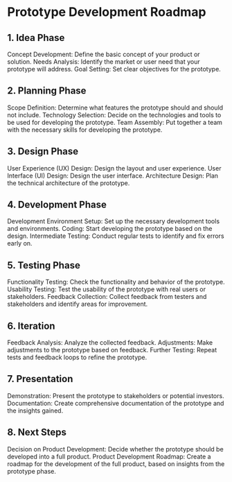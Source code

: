 # Prototype Development Roadmap
## 1. Idea Phase
Concept Development: Define the basic concept of your product or solution.
Needs Analysis: Identify the market or user need that your prototype will address.
Goal Setting: Set clear objectives for the prototype.
## 2. Planning Phase
Scope Definition: Determine what features the prototype should and should not include.
Technology Selection: Decide on the technologies and tools to be used for developing the prototype.
Team Assembly: Put together a team with the necessary skills for developing the prototype.
## 3. Design Phase
User Experience (UX) Design: Design the layout and user experience.
User Interface (UI) Design: Design the user interface.
Architecture Design: Plan the technical architecture of the prototype.
## 4. Development Phase
Development Environment Setup: Set up the necessary development tools and environments.
Coding: Start developing the prototype based on the design.
Intermediate Testing: Conduct regular tests to identify and fix errors early on.
## 5. Testing Phase
Functionality Testing: Check the functionality and behavior of the prototype.
Usability Testing: Test the usability of the prototype with real users or stakeholders.
Feedback Collection: Collect feedback from testers and stakeholders and identify areas for improvement.
## 6. Iteration
Feedback Analysis: Analyze the collected feedback.
Adjustments: Make adjustments to the prototype based on feedback.
Further Testing: Repeat tests and feedback loops to refine the prototype.
## 7. Presentation
Demonstration: Present the prototype to stakeholders or potential investors.
Documentation: Create comprehensive documentation of the prototype and the insights gained.
## 8. Next Steps
Decision on Product Development: Decide whether the prototype should be developed into a full product.
Product Development Roadmap: Create a roadmap for the development of the full product, based on insights from the prototype phase.
